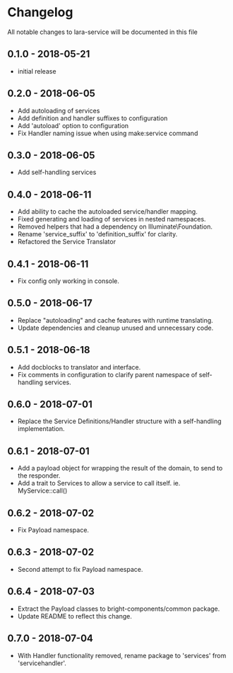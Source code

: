 # Changelog

All notable changes to lara-service will be documented in this file

## 0.1.0 - 2018-05-21

- initial release

## 0.2.0 - 2018-06-05

- Add autoloading of services
- Add definition and handler suffixes to configuration
- Add 'autoload' option to configuration
- Fix Handler naming issue when using make:service command

## 0.3.0 - 2018-06-05

- Add self-handling services

## 0.4.0 - 2018-06-11

- Add ability to cache the autoloaded service/handler mapping.
- Fixed generating and loading of services in nested namespaces.
- Removed helpers that had a dependency on Illuminate\Foundation.
- Rename 'service_suffix' to 'definition_suffix' for clarity.
- Refactored the Service Translator

## 0.4.1 - 2018-06-11

- Fix config only working in console.

## 0.5.0 - 2018-06-17

- Replace "autoloading" and cache features with runtime translating.
- Update dependencies and cleanup unused and unnecessary code.

## 0.5.1 - 2018-06-18

- Add docblocks to translator and interface.
- Fix comments in configuration to clarify parent namespace of self-handling services.

## 0.6.0 - 2018-07-01

- Replace the Service Definitions/Handler structure with a self-handling implementation.

## 0.6.1 - 2018-07-01

- Add a payload object for wrapping the result of the domain, to send to the responder.
- Add a trait to Services to allow a service to call itself. ie. MyService::call()

## 0.6.2 - 2018-07-02

- Fix Payload namespace.

## 0.6.3 - 2018-07-02

- Second attempt to fix Payload namespace.

## 0.6.4 - 2018-07-03

- Extract the Payload classes to bright-components/common package.
- Update README to reflect this change.

## 0.7.0 - 2018-07-04

- With Handler functionality removed, rename package to 'services' from 'servicehandler'.